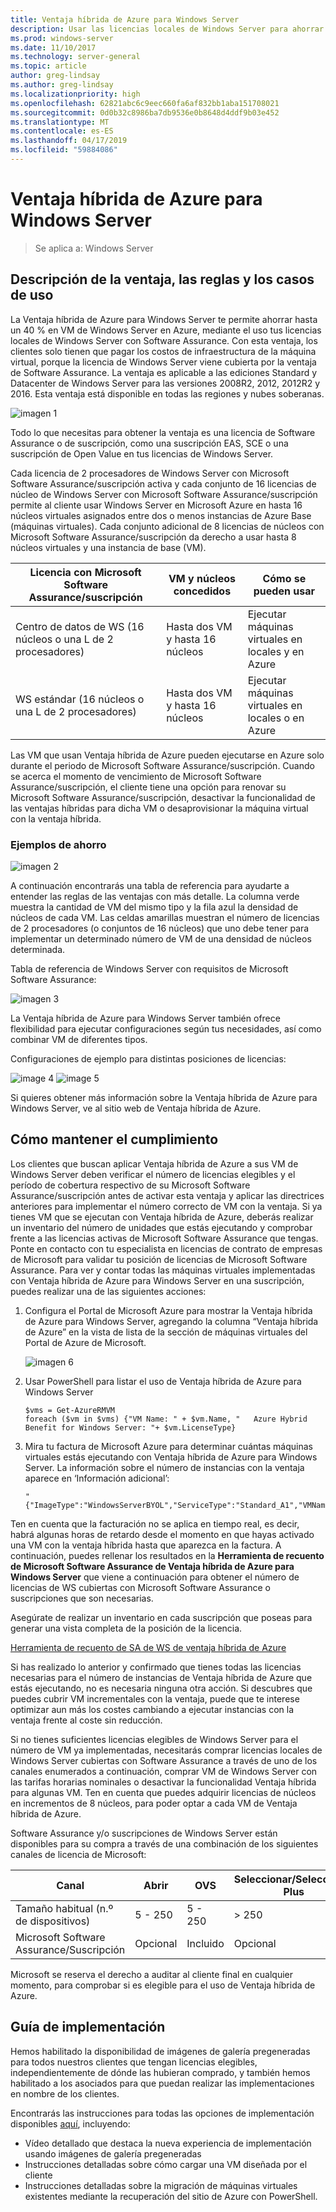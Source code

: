 ```yaml
---
title: Ventaja híbrida de Azure para Windows Server
description: Usar las licencias locales de Windows Server para ahorrar en las VM de Azure
ms.prod: windows-server
ms.date: 11/10/2017
ms.technology: server-general
ms.topic: article
author: greg-lindsay
ms.author: greg-lindsay
ms.localizationpriority: high
ms.openlocfilehash: 62821abc6c9eec660fa6af832bb1aba151708021
ms.sourcegitcommit: 0d0b32c8986ba7db9536e0b8648d4ddf9b03e452
ms.translationtype: MT
ms.contentlocale: es-ES
ms.lasthandoff: 04/17/2019
ms.locfileid: "59884086"
---
```

# <a name="azure-hybrid-benefit-for-windows-server"></a>Ventaja híbrida de Azure para Windows Server

>Se aplica a: Windows Server

## <a name="benefit-description-rules-and-use-cases"></a>Descripción de la ventaja, las reglas y los casos de uso

La Ventaja híbrida de Azure para Windows Server te permite ahorrar hasta un 40 % en VM de Windows Server en Azure, mediante el uso tus licencias locales de Windows Server con Software Assurance.  Con esta ventaja, los clientes solo tienen que pagar los costos de infraestructura de la máquina virtual, porque la licencia de Windows Server viene cubierta por la ventaja de Software Assurance.  La ventaja es aplicable a las ediciones Standard y Datacenter de Windows Server para las versiones 2008R2, 2012, 2012R2 y 2016.  Esta ventaja está disponible en todas las regiones y nubes soberanas.


![imagen 1](media/ahb01.png)

Todo lo que necesitas para obtener la ventaja es una licencia de Software Assurance o de suscripción, como una suscripción EAS, SCE o una suscripción de Open Value en tus licencias de Windows Server.  

Cada licencia de 2 procesadores de Windows Server con Microsoft Software Assurance/suscripción activa y cada conjunto de 16 licencias de núcleo de Windows Server con Microsoft Software Assurance/suscripción permite al cliente usar Windows Server en Microsoft Azure en hasta 16 núcleos virtuales asignados entre dos o menos instancias de Azure Base (máquinas virtuales). Cada conjunto adicional de 8 licencias de núcleos con Microsoft Software Assurance/suscripción da derecho a usar hasta 8 núcleos virtuales y una instancia de base (VM).

| Licencia con Microsoft Software Assurance/suscripción            | VM y núcleos concedidos            | Cómo se pueden usar                                |
|-----------------------------------------|----------------------------------|-----------------------------------------------------|
| Centro de datos de WS (16 núcleos o una L de 2 procesadores)  | Hasta dos VM y hasta 16 núcleos | Ejecutar máquinas virtuales en locales y en Azure  |
| WS estándar (16 núcleos o una L de 2 procesadores)    | Hasta dos VM y hasta 16 núcleos | Ejecutar máquinas virtuales en locales o en Azure |

Las VM que usan Ventaja híbrida de Azure pueden ejecutarse en Azure solo durante el periodo de Microsoft Software Assurance/suscripción. Cuando se acerca el momento de vencimiento de Microsoft Software Assurance/suscripción, el cliente tiene una opción para renovar su Microsoft Software Assurance/suscripción, desactivar la funcionalidad de las ventajas híbridas para dicha VM o desaprovisionar la máquina virtual con la ventaja híbrida. 

### <a name="savings-examples"></a>Ejemplos de ahorro 

![imagen 2](media/ahb02.png)
 
A continuación encontrarás una tabla de referencia para ayudarte a entender las reglas de las ventajas con más detalle. La columna verde muestra la cantidad de VM del mismo tipo y la fila azul la densidad de núcleos de cada VM. Las celdas amarillas muestran el número de licencias de 2 procesadores (o conjuntos de 16 núcleos) que uno debe tener para implementar un determinado número de VM de una densidad de núcleos determinada. 

Tabla de referencia de Windows Server con requisitos de Microsoft Software Assurance:

![imagen 3](media/ahb03.png)
 
La Ventaja híbrida de Azure para Windows Server también ofrece flexibilidad para ejecutar configuraciones según tus necesidades, así como combinar VM de diferentes tipos.

Configuraciones de ejemplo para distintas posiciones de licencias:

![image 4](media/ahb04.png)
![image 5](media/ahb05.png)

 
Si quieres obtener más información sobre la Ventaja híbrida de Azure para Windows Server, ve al sitio web de Ventaja híbrida de Azure.

## <a name="how-to-maintain-compliance"></a>Cómo mantener el cumplimiento

Los clientes que buscan aplicar Ventaja híbrida de Azure a sus VM de Windows Server deben verificar el número de licencias elegibles y el período de cobertura respectivo de su Microsoft Software Assurance/suscripción antes de activar esta ventaja y aplicar las directrices anteriores para implementar el número correcto de VM con la ventaja. Si ya tienes VM que se ejecutan con Ventaja híbrida de Azure, deberás realizar un inventario del número de unidades que estás ejecutando y comprobar frente a las licencias activas de Microsoft Software Assurance que tengas.  Ponte en contacto con tu especialista en licencias de contrato de empresas de Microsoft para validar tu posición de licencias de Microsoft Software Assurance.
Para ver y contar todas las máquinas virtuales implementadas con Ventaja híbrida de Azure para Windows Server en una suscripción, puedes realizar una de las siguientes acciones:

1. Configura el Portal de Microsoft Azure para mostrar la Ventaja híbrida de Azure para Windows Server, agregando la columna “Ventaja híbrida de Azure” en la vista de lista de la sección de máquinas virtuales del Portal de Azure de Microsoft. 

    ![imagen 6](media/ahb06.png)

2.  Usar PowerShell para listar el uso de Ventaja híbrida de Azure para Windows Server

    ```
    $vms = Get-AzureRMVM 
    foreach ($vm in $vms) {"VM Name: " + $vm.Name, "   Azure Hybrid Benefit for Windows Server: "+ $vm.LicenseType}
    ```

3.  Mira tu factura de Microsoft Azure para determinar cuántas máquinas virtuales estás ejecutando con Ventaja híbrida de Azure para Windows Server. La información sobre el número de instancias con la ventaja aparece en ‘Información adicional’:

    ```
    "{"ImageType":"WindowsServerBYOL","ServiceType":"Standard_A1","VMName":"","UsageType":"ComputeHR"}" 
    ```

Ten en cuenta que la facturación no se aplica en tiempo real, es decir, habrá algunas horas de retardo desde el momento en que hayas activado una VM con la ventaja híbrida hasta que aparezca en la factura.
A continuación, puedes rellenar los resultados en la **Herramienta de recuento de Microsoft Software Assurance de Ventaja híbrida de Azure para Windows Server** que viene a continuación para obtener el número de licencias de WS cubiertas con Microsoft Software Assurance o suscripciones que son necesarias.

Asegúrate de realizar un inventario en cada suscripción que poseas para generar una vista completa de la posición de la licencia.

[Herramienta de recuento de SA de WS de ventaja híbrida de Azure](http://download.microsoft.com/download/7/1/2/712FEFF0-155C-4ABF-96C0-CE4EC4DB0516/Azure_Hybrid_Benefit_Windows_Server_SA_Count_Tool.xlsx)

Si has realizado lo anterior y confirmado que tienes todas las licencias necesarias para el número de instancias de Ventaja híbrida de Azure que estás ejecutando, no es necesaria ninguna otra acción. Si descubres que puedes cubrir VM incrementales con la ventaja, puede que te interese optimizar aun más los costes cambiando a ejecutar instancias con la ventaja frente al coste sin reducción.

Si no tienes suficientes licencias elegibles de Windows Server para el número de VM ya implementadas, necesitarás comprar licencias locales de Windows Server cubiertas con Software Assurance a través de uno de los canales enumerados a continuación, comprar VM de Windows Server con las tarifas horarias nominales o desactivar la funcionalidad Ventaja híbrida para algunas VM. Ten en cuenta que puedes adquirir licencias de núcleos en incrementos de 8 núcleos, para poder optar a cada VM de Ventaja híbrida de Azure. 

Software Assurance y/o suscripciones de Windows Server están disponibles para su compra a través de una combinación de los siguientes canales de licencia de Microsoft:

| Canal                      | Abrir     | OVS      | Seleccionar/Seleccionar Plus  | MPSA       | EA/EAS   |
|------------------------------|----------|----------|-----------------------|-----------|----------|
| Tamaño habitual (n.º de dispositivos)  | 5 - 250    | 5 - 250    | > 250                  | > 250      | > 500     |
| Microsoft Software Assurance/Suscripción            | Opcional | Incluido | Opcional              | Opcional  | Incluido |

Microsoft se reserva el derecho a auditar al cliente final en cualquier momento, para comprobar si es elegible para el uso de Ventaja híbrida de Azure. 

## <a name="deployment-guidance"></a>Guía de implementación 

Hemos habilitado la disponibilidad de imágenes de galería pregeneradas para todos nuestros clientes que tengan licencias elegibles, independientemente de dónde las hubieran comprado, y también hemos habilitado a los asociados para que puedan realizar las implementaciones en nombre de los clientes. 

Encontrarás las instrucciones para todas las opciones de implementación disponibles [aquí](https://azure.microsoft.com/pricing/hybrid-use-benefit/), incluyendo: 
-   Vídeo detallado que destaca la nueva experiencia de implementación usando imágenes de galería pregeneradas
-   Instrucciones detalladas sobre cómo cargar una VM diseñada por el cliente 
-   Instrucciones detalladas sobre la migración de máquinas virtuales existentes mediante la recuperación del sitio de Azure con PowerShell. 
